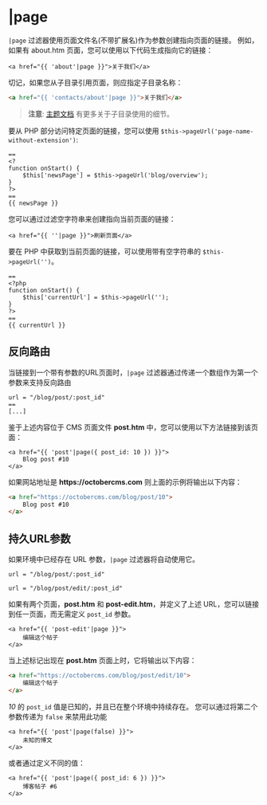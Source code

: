 # |page

`|page` 过滤器使用页面文件名(不带扩展名)作为参数创建指向页面的链接。 例如，如果有 about.htm 页面，您可以使用以下代码生成指向它的链接：

```twig
<a href="{{ 'about'|page }}">关于我们</a>
```

切记，如果您从子目录引用页面，则应指定子目录名称： 

```html
<a href="{{ 'contacts/about'|page }}">关于我们</a>
```

> **注意**:  [主题文档](../cms/themes.md#subdirectories) 有更多关于子目录使用的细节。

要从 PHP 部分访问特定页面的链接，您可以使用 `$this->pageUrl('page-name-without-extension')`:

```
==
<?
function onStart() {
    $this['newsPage'] = $this->pageUrl('blog/overview');
}
?>
==
{{ newsPage }}
```

您可以通过过滤空字符串来创建指向当前页面的链接：

```twig
<a href="{{ ''|page }}">刷新页面</a>
```

要在 PHP 中获取到当前页面的链接，可以使用带有空字符串的 `$this->pageUrl('')`。

```
==
<?php
function onStart() {
    $this['currentUrl'] = $this->pageUrl('');
}
?>
==
{{ currentUrl }}
```

## 反向路由

当链接到一个带有参数的URL页面时，`|page` 过滤器通过传递一个数组作为第一个参数来支持反向路由
```
url = "/blog/post/:post_id"
==
[...]
```

鉴于上述内容位于 CMS 页面文件 **post.htm** 中，您可以使用以下方法链接到该页面：

```twig
<a href="{{ 'post'|page({ post_id: 10 }) }}">
    Blog post #10
</a>
```

如果网站地址是 __https://octobercms.com__ 则上面的示例将输出以下内容：

```html
<a href="https://octobercms.com/blog/post/10">
    Blog post #10
</a>
```

## 持久URL参数

如果环境中已经存在 URL 参数，`|page` 过滤器将自动使用它。

```
url = "/blog/post/:post_id"

url = "/blog/post/edit/:post_id"
```

如果有两个页面，**post.htm** 和 **post-edit.htm**，并定义了上述 URL，您可以链接到任一页面，而无需定义 `post_id` 参数。

```twig
<a href="{{ 'post-edit'|page }}">
    编辑这个帖子
</a>
```

当上述标记出现在 **post.htm** 页面上时，它将输出以下内容：

```html
<a href="https://octobercms.com/blog/post/edit/10">
    编辑这个帖子
</a>
```

*10* 的 `post_id` 值是已知的，并且已在整个环境中持续存在。 您可以通过将第二个参数传递为 `false` 来禁用此功能

```twig
<a href="{{ 'post'|page(false) }}">
    未知的博文
</a>
```

或者通过定义不同的值：

```twig
<a href="{{ 'post'|page({ post_id: 6 }) }}">
    博客帖子 #6
</a>
```
